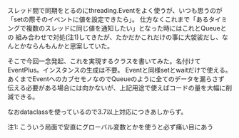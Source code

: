 スレッド間で同期をとるのにthreading.Eventをよく使うが、いつも思うのが「setの際そのイベントに値を設定できたら」。
仕方なくこれまで「あるタイミングで複数のスレッドに同じ値を通知したい」となった時にはこれとQueueとの
組み合わせで対処(注1)してきたが、たかだかこれだけの事に大袈裟だし、なんとかならんもんかと思案していた。

そこで今回一念発起、これを実現するクラスを書いてみた。名付けてEventPlus。インスタンスの生成は不要。
Eventと同様setとwaitだけで使える。あくまでEventへのカブセモノなのでQueueのように全てのデータを漏らさず
伝える必要がある場合には向かないが、上記用途で使えばコードの量を大幅に削減できる。

なおdataclassを使っているので3.7以上対応につきあしからず。


注1: こういう局面で安直にグローバル変数とかを使うと必ず痛い目にあう

